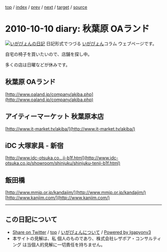 [top](../index.html) 
 / [index](index.html) 
 / [prev](ig101009.html) 
 / [next](ig101011.html) 
 / [target](https://www.igapyon.jp/igapyon/diary/2010/ig101010.html) 
 / [source](https://github.com/igapyon/diary/blob/master/2010/ig101010.src.md) 

2010-10-10 diary:  秋葉原 OAランド
=====================================================================================================
[![いがぴょんの日記](https://www.igapyon.jp/igapyon/diary/images/iga200306s.jpg "いがぴょん")](https://www.igapyon.jp/igapyon/diary/memo/memoigapyon.html) 日記形式でつづる [いがぴょん](https://www.igapyon.jp/igapyon/diary/memo/memoigapyon.html)コラム ウェブページです。

自宅の椅子を買いたいので、店舗を探し中。

多くの店は日曜などが休みです。


##  秋葉原 OAランド

[http://www.oaland.jp/company/akiba.php](http://www.oaland.jp/company/akiba.php)


##  アイティーマーケット 秋葉原本店

[http://www.it-market.tv/akiba/](http://www.it-market.tv/akiba/)


##  iDC 大塚家具 - 新宿

[http://www.idc-otsuka.co...ji-b1f.html](http://www.idc-otsuka.co.jp/showroom/shinjuku/shinjuku-tenji-b1f.html)


##  飯田橋

[http://www.mmjp.or.jp/kandajim/](http://www.mmjp.or.jp/kandajim/)
[http://www.kanjim.com/](http://www.kanjim.com/)


----------------------------------------------------------------------------------------------------

## この日記について

* [Share on Twitter](https://twitter.com/intent/tweet?hashtags=igapyon%2Cdiary%2C%E3%81%84%E3%81%8C%E3%81%B4%E3%82%87%E3%82%93&text=+%E7%A7%8B%E8%91%89%E5%8E%9F+OA%E3%83%A9%E3%83%B3%E3%83%89&url=https%3A%2F%2Fwww.igapyon.jp%2Figapyon%2Fdiary%2F2010%2Fig101010.html) / [top](../index.html) / [いがぴょんについて](https://www.igapyon.jp/igapyon/diary/memo/memoigapyon.html) / [Powered by Igapyonv3](https://github.com/igapyon/igapyonv3)
* 本サイトの見解は、私 個人のものであり、株式会社レザボア・コンサルティング は当個人的見解に一切責任を持ちません。 
